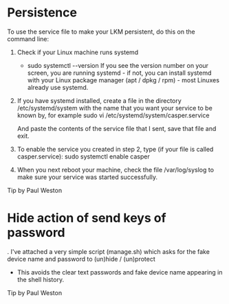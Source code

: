 # Persistence

To use the service file to make your LKM persistent, do this on the command line:
1) Check if your Linux machine runs systemd

    - sudo systemctl --version
    If you see the version number on your screen, you are running systemd - if not, you can install systemd with your Linux package manager (apt / dpkg / rpm) - most Linuxes already use systemd.

2) If you have systemd installed, create a file in the directory /etc/systemd/system with the name that you want your service to be known by, for example
    sudo vi /etc/systemd/system/casper.service

    And paste the contents of the service file that I sent, save that file and exit.

3) To enable the service you created in step 2, type (if your file is called casper.service):
     sudo systemctl enable casper

4) When you next reboot your machine, check the file /var/log/syslog to make sure your service was started successfully.

Tip by Paul Weston 

# Hide action of send keys of password

. I've attached a very simple script (manage.sh) which asks for the fake device name and password to (un)hide / (un)protect 
- This avoids the clear text passwords and fake device name appearing in the shell history.

Tip by Paul Weston 
